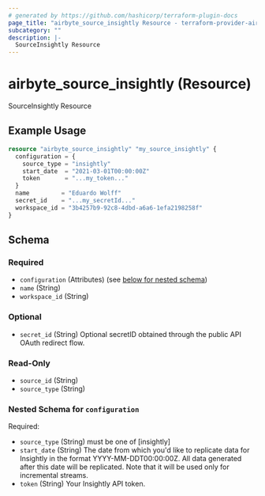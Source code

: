 ```yaml
---
# generated by https://github.com/hashicorp/terraform-plugin-docs
page_title: "airbyte_source_insightly Resource - terraform-provider-airbyte"
subcategory: ""
description: |-
  SourceInsightly Resource
---
```


# airbyte_source_insightly (Resource)

SourceInsightly Resource

## Example Usage

```terraform
resource "airbyte_source_insightly" "my_source_insightly" {
  configuration = {
    source_type = "insightly"
    start_date  = "2021-03-01T00:00:00Z"
    token       = "...my_token..."
  }
  name         = "Eduardo Wolff"
  secret_id    = "...my_secretId..."
  workspace_id = "3b4257b9-92c8-4dbd-a6a6-1efa2198258f"
}
```

<!-- schema generated by tfplugindocs -->
## Schema

### Required

- `configuration` (Attributes) (see [below for nested schema](#nestedatt--configuration))
- `name` (String)
- `workspace_id` (String)

### Optional

- `secret_id` (String) Optional secretID obtained through the public API OAuth redirect flow.

### Read-Only

- `source_id` (String)
- `source_type` (String)

<a id="nestedatt--configuration"></a>
### Nested Schema for `configuration`

Required:

- `source_type` (String) must be one of [insightly]
- `start_date` (String) The date from which you'd like to replicate data for Insightly in the format YYYY-MM-DDT00:00:00Z. All data generated after this date will be replicated. Note that it will be used only for incremental streams.
- `token` (String) Your Insightly API token.


